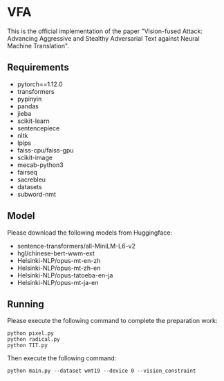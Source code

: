 # VFA

This is the official implementation of the paper "Vision-fused Attack: Advancing Aggressive and Stealthy Adversarial Text against Neural Machine Translation".

## Requirements
- pytorch==1.12.0
- transformers
- pypinyin
- pandas
- jieba
- scikit-learn
- sentencepiece
- nltk
- lpips
- faiss-cpu/faiss-gpu
- scikit-image
- mecab-python3
- fairseq
- sacrebleu
- datasets
- subword-nmt

## Model

Please download the following models from Huggingface:
- sentence-transformers/all-MiniLM-L6-v2
- hgl/chinese-bert-wwm-ext
- Helsinki-NLP/opus-mt-en-zh
- Helsinki-NLP/opus-mt-zh-en
- Helsinki-NLP/opus-tatoeba-en-ja
- Helsinki-NLP/opus-mt-ja-en

## Running
Please execute the following command to complete the preparation work:
```
python pixel.py
python radical.py
python TIT.py
```
Then execute the following command:
```
python main.py --dataset wmt19 --device 0 --vision_constraint
```